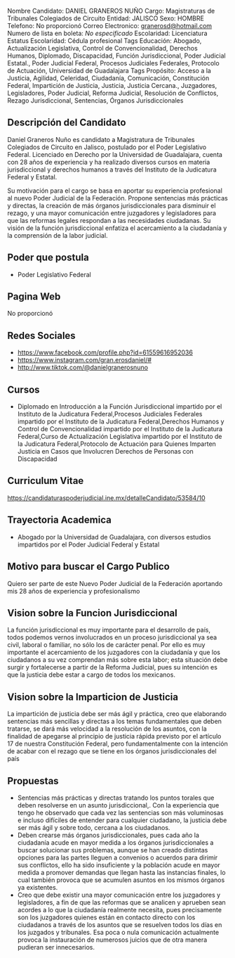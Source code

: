 Nombre Candidato: DANIEL GRANEROS NUÑO
Cargo: Magistraturas de Tribunales Colegiados de Circuito
Entidad: JALISCO
Sexo: HOMBRE
Telefono: No proporcionó
Correo Electronico: granerosd@hotmail.com
Numero de lista en boleta: *No especificado*
Escolaridad: Licenciatura
Estatus Escolaridad: Cédula profesional
Tags Educación: Abogado, Actualización Legislativa, Control de Convencionalidad, Derechos Humanos, Diplomado, Discapacidad, Función Jurisdiccional, Poder Judicial Estatal., Poder Judicial Federal, Procesos Judiciales Federales, Protocolo de Actuación, Universidad de Guadalajara
Tags Propósito: Acceso a la Justicia, Agilidad, Celeridad, Ciudadanía, Comunicación, Constitución Federal, Impartición de Justicia, Justicia, Justicia Cercana., Juzgadores, Legisladores, Poder Judicial, Reforma Judicial, Resolución de Conflictos, Rezago Jurisdiccional, Sentencias, Órganos Jurisdiccionales


## Descripción del Candidato 

Daniel Graneros Nuño es candidato a Magistratura de Tribunales Colegiados de Circuito en Jalisco, postulado por el Poder Legislativo Federal. Licenciado en Derecho por la Universidad de Guadalajara, cuenta con 28 años de experiencia y ha realizado diversos cursos en materia jurisdiccional y derechos humanos a través del Instituto de la Judicatura Federal y Estatal.

Su motivación para el cargo se basa en aportar su experiencia profesional al nuevo Poder Judicial de la Federación. Propone sentencias más prácticas y directas, la creación de más órganos jurisdiccionales para disminuir el rezago, y una mayor comunicación entre juzgadores y legisladores para que las reformas legales respondan a las necesidades ciudadanas. Su visión de la función jurisdiccional enfatiza el acercamiento a la ciudadanía y la comprensión de la labor judicial.


## Poder que postula

- Poder Legislativo Federal


## Pagina Web

No proporcionó


## Redes Sociales

- https://www.facebook.com/profile.php?id=61559616952036
- https://www.instagram.com/gran.erosdaniel/#
- http://www.tiktok.com/@danielgranerosnuno


## Cursos

- Diplomado en Introducción a la Función Jurisdiccional impartido por el Instituto de la Judicatura Federal,Procesos Judiciales Federales impartido por el Instituto de la Judicatura Federal,Derechos Humanos y Control de Convencionalidad impartido por el Instituto de la Judicatura Federal,Curso de Actualización Legislativa impartido por el Instituto de la Judicatura Federal,Protocolo de Actuación para Quienes Imparten Justicia en Casos que Involucren Derechos de Personas con Discapacidad


## Curriculum Vitae

https://candidaturaspoderjudicial.ine.mx/detalleCandidato/53584/10


## Trayectoria Academica

- Abogado por la Universidad de Guadalajara, con diversos estudios impartidos por el Poder Judicial Federal y Estatal


## Motivo para buscar el Cargo Publico

Quiero ser parte de este Nuevo Poder Judicial de la Federación aportando mis 28 años de experiencia y profesionalismo


## Vision sobre la Funcion Jurisdiccional

La función jurisdiccional es muy importante para el desarrollo de país, todos podemos vernos involucrados en un proceso jurisdiccional ya sea civil, laboral o familiar, no sólo los de carácter penal. Por ello es muy importante el acercamiento de los juzgadores con la ciudadanía y que los ciudadanos a su vez comprendan más sobre esta labor; esta situación debe surgir y fortalecerse a partir de la Reforma Judicial, pues su intención es que la justicia debe estar a cargo de todos los mexicanos.


## Vision sobre la Imparticion de Justicia

La impartición de justicia debe ser más ágil y práctica, creo que elaborando sentencias más sencillas y directas a los temas fundamentales que deben tratarse, se dará más velocidad a la resolución de los asuntos, con la finalidad de apegarse al principio de justicia rápida previsto por el artículo 17 de nuestra Constitución Federal, pero fundamentalmente con la intención de acabar con el rezago que se tiene en los órganos jurisdiccionales del país


## Propuestas

- Sentencias más prácticas y directas tratando los puntos torales que deben resolverse en un asunto jurisdiccional,. Con la experiencia que tengo he observado que cada vez las sentencias son más voluminosas e incluso difíciles de entender para cualquier ciudadano, la justicia debe ser más ágil y sobre todo, cercana a los ciudadanos.
- Deben crearse más órganos jurisdiccionales, pues cada año la ciudadanía acude en mayor medida a los órganos jurisdiccionales a buscar solucionar sus problemas, aunque se han creado distintas opciones para las partes lleguen a convenios o acuerdos para dirimir sus conflictos, ello ha sido insuficiente y la población acude en mayor medida a promover demandas que llegan hasta las instancias finales, lo cual también provoca que se acumulen asuntos en los mismos órganos ya existentes.
- Creo que debe existir una mayor comunicación entre los juzgadores y legisladores, a fin de que las reformas que se analicen y aprueben sean acordes a lo que la ciudadanía realmente necesita, pues precisamente son los juzgadores quienes están en contacto directo con los ciudadanos a través de los asuntos que se resuelven todos los días en los juzgados y tribunales. Esa poca o nula comunicación actualmente provoca la instauración de numerosos juicios que de otra manera pudieran ser innecesarios.

